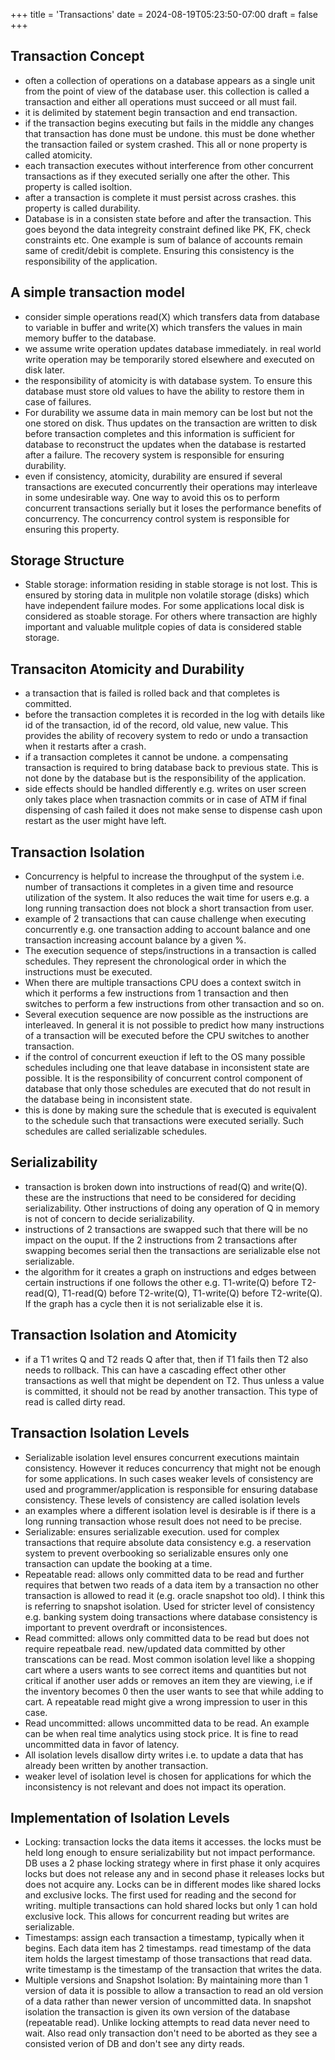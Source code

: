 +++
title = 'Transactions'
date = 2024-08-19T05:23:50-07:00
draft = false
+++
## Transaction Concept
* often a collection of operations on a database appears as a single unit from the point of view of the database user. this collection is called a transaction and either all operations must succeed or all must fail.
* it is delimited by statement begin transaction and end transaction.
* if the transaction begins executing but fails in the middle any changes that transaction has done must be undone. this must be done whether the transaction failed or system crashed. This all or none property is called atomicity.
* each transaction executes without interference from other concurrent transactions as if they executed serially one after the other. This property is called isoltion.
* after a transaction is complete it must persist across crashes. this property is called durability.
* Database is in a consisten state before and after the transaction. This goes beyond the data integreity constraint defined like PK, FK, check constraints etc. One example is sum of balance of accounts remain same of credit/debit is complete. Ensuring this consistency is the responsibility of the application. 
## A simple transaction model
* consider simple operations read(X) which transfers data from database to variable in buffer and write(X) which transfers the values in main memory buffer to the database.
* we assume write operation updates database immediately. in real world write operation may be temporarily stored elsewhere and executed on disk later.
* the responsibility of atomicity is with database system. To ensure this database must store old values to have the ability to restore them in case of failures.
* For durability we assume data in main memory can be lost but not the one stored on disk. Thus updates on the transaction are written to disk before transaction completes and this information is sufficient for database to reconstruct the updates when the database is restarted after a failure. The recovery system is responsible for ensuring durability.
* even if consistency, atomicity, durability are ensured if several transactions are executed concurrently their operations may interleave in some undesirable way. One way to avoid this os to perform concurrent transactions serially but it loses the performance benefits of concurrency. The concurrency control system is responsible for ensuring this property.
## Storage Structure
* Stable storage: information residing in stable storage is not lost. This is ensured by storing data in mulitple non volatile storage (disks) which have independent failure modes. For some applications local disk is considered as stoable storage. For others where transaction are highly important and valuable mulitple copies of data is considered stable storage.
## Transaciton Atomicity and Durability
* a transaction that is failed is rolled back and that completes is committed.
* before the transaction completes it is recorded in the log with details like id of the transaction, id of the record, old value, new value. This provides the ability of recovery system to redo or undo a transaction when it restarts after a crash.
* if a transaction completes it cannot be undone. a compensating transaction is required to bring database back to previous state. This is not done by the database but is the responsibility of the application.
* side effects should be handled differently e.g. writes on user screen only takes place when trasnaction commits or in case of ATM if final dispensing of cash failed it does not make sense to dispense cash upon restart as the user might have left.
## Transaction Isolation
* Concurrency is helpful to increase the throughput of the system i.e. number of transactions it completes in a given time and resource utilization of the system. It also reduces the wait time for users e.g. a long running transaction does not block a short transaction from user.
* example of 2 transactions that can cause challenge when executing concurrently e.g. one transaction adding to account balance and one transaction increasing account balance by a given %.
* The execution sequence of steps/instructions in a transaction is called schedules. They represent the chronological order in which the instructions must be executed.
* When there are multiple transactions CPU does a context switch in which it performs a few instructions from 1 transaction and then switches to perform a few instructions from other transaction and so on.
* Several execution sequence are now possible as the instructions are interleaved. In general it is not possible to predict how many instructions of a transaction will be executed before the CPU switches to another transaction.
* if the control of concurrent exeuction if left to the OS many possible schedules including one that leave database in inconsistent state are possible. It is the responsibility of concurrent control component of database that only those schedules are executed that do not result in the database being in inconsistent state.
* this is done by making sure the schedule that is executed is equivalent to the schedule such that transactions were executed serially. Such schedules are called serializable schedules.
## Serializability
* transaction is broken down into instructions of read(Q) and write(Q). these are the instructions that need to be considered for deciding serializability. Other instructions of doing any operation of Q in memory is not of concern to decide serializability.
* instructions of 2 transactions are swapped such that there will be no impact on the ouput. If the 2 instructions from 2 transactions after swapping becomes serial then the transactions are serializable else not serializable.
* the algorithm for it creates a graph on instructions and edges between certain instructions if one follows the other e.g. T1-write(Q) before T2-read(Q), T1-read(Q) before T2-write(Q), T1-write(Q) before T2-write(Q). If the graph has a cycle then it is not serializable else it is.
## Transaction Isolation and Atomicity
* if a T1 writes Q and T2 reads Q after that, then if T1 fails then T2 also needs to rollback. This can have a cascading effect other other transactions as well that might be dependent on T2. Thus unless a value is committed, it should not be read by another transaction. This type of read is called dirty read.
## Transaction Isolation Levels
* Serializable isolation level ensures concurrent executions maintain consistency. However it reduces concurrency that might not be enough for some applications. In such cases weaker levels of consistency are used and programmer/application is responsible for ensuring database consistency. These levels of consistency are called isolation levels
* an examples where a different isolation level is desirable is if there is a long running transaction whose result does not need to be precise.
* Serializable: ensures serializable execution. used for complex transactions that require absolute data consistency e.g. a reservation system to prevent overbooking so serializable ensures only one transaction can update the booking at a time.
* Repeatable read: allows only committed data to be read and further requires that betwen two reads of a data item by a transaction no other transaction is allowed to read it (e.g. oracle snapshot too old). I think this is referring to snapshot isolation. Used for stricter level of consistency e.g. banking system doing transactions where database consistency is important to prevent overdraft or inconsistences.
* Read committed: allows only committed data to be read but does not require repeatbale read. new/updated data committed by other transcations can be read. Most common isolation level like a shopping cart where a users wants to see correct items and quantities but not critical if another user adds or removes an item they are viewing, i.e if the inventory becomes 0 then the user wants to see that while adding to cart. A repeatable read might give a wrong impression to user in this case.
* Read uncommitted: allows uncommitted data to be read. An example can be when real time analytics using stock price. It is fine to read uncommitted data in favor of latency.
* All isolation levels disallow dirty writes i.e. to update a data that has already been written by another transaction.
* weaker level of isolation level is chosen for applications for which the inconsistency is not relevant and does not impact its operation.
## Implementation of Isolation Levels
* Locking: transaction locks the data items it accesses. the locks must be held long enough to ensure serializability but not impact performance. DB uses a 2 phase locking strategy where in first phase it only acquires locks but does not release any and in second phase it releases locks but does not acquire any. Locks can be in different modes like shared locks and exclusive locks. The first used for reading and the second for writing. multiple transactions can hold shared locks but only 1 can hold exclusive lock. This allows for concurrent reading but writes are serializable.
* Timestamps: assign each transaction a timestamp, typically when it begins. Each data item has 2 timestamps. read timestamp of the data item holds the largest timestamp of those transactions that read data. write timestamp is the timestamp of the transaction that writes the data.
* Multiple versions and Snapshot Isolation: By maintaining more than 1 version of data it is possible to allow a transaction to read an old version of a data rather than newer version of uncommitted data. In snapshot isolation the transaction is given its own version of the database (repeatable read). Unlike locking attempts to read data never need to wait. Also read only transaction don't need to be aborted as they see a consisted verion of DB and don't see any dirty reads. 
